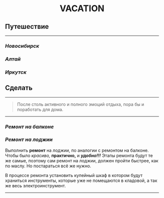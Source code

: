 # <p align="center">VACATION

## **Путешествие**
___
### *Новосибирск*

### *Алтай*

### *Иркутск*

## **Сделать**
---
> После столь активного и полного эмоций отдыха, пора бы и поработать для дома.
___
### _Ремонт на балконе_

### _Ремонт на лоджии_

Выполнить __ремонт__ на лоджии, по аналогии с ремонтом на балконе. Чтобы было _красиво,_ __практично,__ и ***удобно!!!*** 
Этапы ремонта будут те же самые, поэтому сам ремонт на лоджии, должен пройти быстрее, как по маслу. Но постараться всё же нужно.

В процессе ремонта установить купейный шкаф в котором будут храниться инструменты, которые уже не помещаются в кладовой, а так же весь электроинструмент.
___

